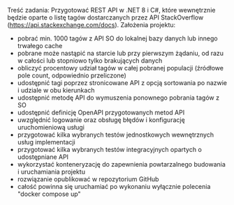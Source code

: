 ﻿Treść zadania: Przygotować REST API w .NET 8 i C#, które wewnętrznie będzie oparte o listę tagów dostarczanych przez API StackOverflow (https://api.stackexchange.com/docs). Założenia projektu:
* pobrać min. 1000 tagów z API SO do lokalnej bazy danych lub innego trwałego cache
* pobrane może nastąpić na starcie lub przy pierwszym żądaniu, od razu w całości lub stopniowo tylko brakujących danych
* obliczyć procentowy udział tagów w całej pobranej populacji (źródłowe pole count, odpowiednio przeliczone)
* udostępnić tagi poprzez stronicowane API z opcją sortowania po nazwie i udziale w obu kierunkach
* udostępnić metodę API do wymuszenia ponownego pobrania tagów z SO
* udostępnić definicję OpenAPI przygotowanych metod API
* uwzględnić logowanie oraz obsługę błędów i konfigurację uruchomieniową usługi
* przygotować kilka wybranych testów jednostkowych wewnętrznych usług implementacji
* przygotować kilka wybranych testów integracyjnych opartych o udostępniane API
* wykorzystać konteneryzację do zapewnienia powtarzalnego budowania i uruchamiania projektu
* rozwiązanie opublikować w repozytorium GitHub
* całość powinna się uruchamiać po wykonaniu wyłącznie polecenia "docker compose up"